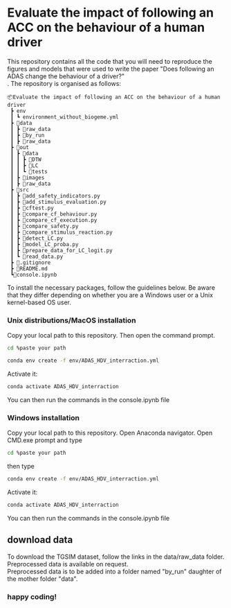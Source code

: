 # Evaluate the impact of following an ACC on the behaviour of a human driver

This repository contains all the code that you will need to reproduce the figures and models that were used to write the paper "Does following an ADAS change the behaviour of a driver?" <br>.
The repository is organised as follows:
```
📦Evaluate the impact of following an ACC on the behaviour of a human driver
 ┣ env
 ┃ ┗ environment_without_biogeme.yml
 ┣ 📂data
 ┃ ┣ 📂raw_data
 ┃ ┣ 📂by_run
 ┃ ┣ 📂raw_data
 ┣ 📂out
 ┃ ┣ 📂data
 ┃ ┃ ┣ 📂DTW
 ┃ ┃ ┣ 📂LC
 ┃ ┃ ┗ 📂tests
 ┃ ┣ 📂images
 ┃ ┣ 📂raw_data
 ┣ 📂src
 ┃ ┣ 📜add_safety_indicators.py
 ┃ ┣ 📜add_stimulus_evaluation.py
 ┃ ┣ 📜cftest.py
 ┃ ┣ 📜compare_cf_behaviour.py
 ┃ ┣ 📜compare_cf_execution.py
 ┃ ┣ 📜compare_safety.py
 ┃ ┣ 📜compare_stimulus_reaction.py
 ┃ ┣ 📜detect_LC.py
 ┃ ┣ 📜model_LC_proba.py
 ┃ ┣ 📜prepare_data_for_LC_logit.py
 ┃ ┗ 📜read_data.py
 ┣ 📜.gitignore
 ┣ 📜README.md
 ┗📜console.ipynb
```

To install the necessary packages, follow the guidelines below. Be aware that they differ depending on whether you are a Windows user or a Unix kernel-based OS user.

### Unix distributions/MacOS installation

Copy your local path to this repository.
Then open the command prompt.

````bash
cd %paste your path
````

````bash
conda env create -f env/ADAS_HDV_interraction.yml
````

Activate it:
````bash
conda activate ADAS_HDV_interraction
````

You can then run the commands in the console.ipynb file 

### Windows installation
Copy your local path to this repository.
Open Anaconda navigator.
Open CMD.exe prompt and type
````bash
cd %paste your path
````

then type 
````bash
conda env create -f env/ADAS_HDV_interraction.yml
````

Activate it:
````bash
conda activate ADAS_HDV_interraction
````

You can then run the commands in the console.ipynb file 

## download data
To download the TGSIM dataset, follow the links in the data/raw_data folder. Preprocessed data is available on request.<br>
Preprocessed data is to be added into a folder named "by_run" daughter of the mother folder "data".

### happy coding!
